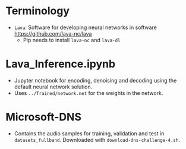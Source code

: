 # Terminology
* `Lava`: Software for developing neural networks in software https://github.com/lava-nc/lava
	* Pip needs to install `lava-nc` and `lava-dl`

# Lava_Inference.ipynb
* Jupyter notebook for encoding, denoising and decoding using the default neural network solution.
* Uses `../Trained/network.net` for the weights in the network.
# Microsoft-DNS
* Contains the audio samples for training, validation and test in `datasets_fullband`. Downloaded with `download-dns-challenge-4.sh`.
